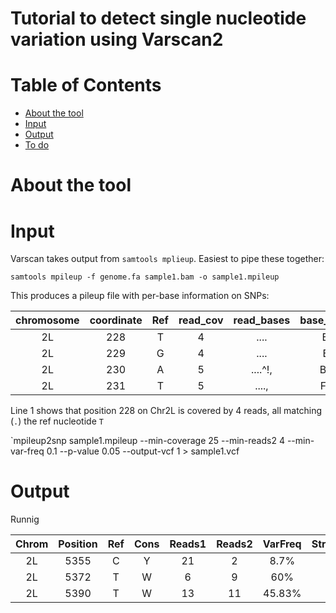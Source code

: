 # Tutorial to detect single nucleotide variation using Varscan2

# Table of Contents
* [About the tool](#about-the-tool)
* [Input](#input)
* [Output](#output)
* [To do](#to-do)

# About the tool


# Input

Varscan takes output from `samtools mplieup`. Easiest to pipe these together: 

`samtools mpileup -f genome.fa sample1.bam -o sample1.mpileup`

This produces a pileup file with per-base information on SNPs:

| chromosome | coordinate | Ref | read_cov | read_bases | base_qualities |
|:---:|:---:|:---:|:---:|:---:|:---:|
| 2L | 228 | T | 4 | .... | BB36 |
| 2L | 229 | G | 4 | .... | BBFF |
| 2L | 230 | A | 5 | ....^!, | BBFFE |
| 2L | 231 | T | 5 | ...., | FFFFF |

Line 1 shows that position 228 on Chr2L is covered by 4 reads, all matching (`.`) the ref nucleotide `T` 


`mpileup2snp sample1.mpileup --min-coverage 25 --min-reads2 4 --min-var-freq 0.1 --p-value 0.05 --output-vcf 1 > sample1.vcf


# Output

Runnig 

| Chrom | Position | Ref | Cons | Reads1 | Reads2 | VarFreq | Strands1 | Strands2 | Qual1 | Qual2 | Pvalue | MapQual1 | MapQual2 | Reads1Plus | Reads1Minus | Reads2Plus | Reads2Minus | VarAllele |
|:---:|:---:|:---:|:---:|:---:|:---:|:---:|:---:|:---:|:---:|:---:|:---:|:---:|:---:|:---:|:---:|:---:|:---:|:---:|
| 2L | 5355 | C | Y | 21 | 2 | 8.7% | 2 | 1 | 46 | 69 | 0.98 | 1 | 1 | 14 | 7 | 2 | 0 | T |
| 2L | 5372 | T | W | 6 | 9 | 60% | 2 | 2 | 60 | 44 | 0.98 | 1 | 1 | 5 | 1 | 8 | 1 | A |
| 2L | 5390 | T | W | 13 | 11 | 45.83% | 2 | 2 | 47 | 40 | 0.98 | 1 | 1 | 12 | 1 | 10 | 1 | A |

